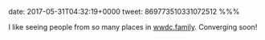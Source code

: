 date: 2017-05-31T04:32:19+0000
tweet: 869773510331072512
%%%

I like seeing people from so many places in [wwdc.family](http://wwdc.family). Converging soon!
